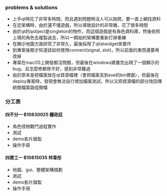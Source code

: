 ### problems & solutions

* 上手qt時花了非常多時間，而且遇到問題時沒人可以詢問，要一直上網找資料
* 在定架構時，由於還不懂遊戲，所以導致設計的非常醜，花了很多時間
* 由於qt的qobject是singleton的物件，而這個遊戲是有角色資料庫，然後依照上場的角色去複製過去，所以一開始的架構要重新打掉重練
* 在顯示地圖方面研究了非常久，最後採用了qlistwidget來實作
* 到專案後期才知道該如何使用connect(signal, slot)，所以前面的東西還要再改掉
* 專案在macOS上開發都沒問題，但最後在windows建置完出現了一個顯示的bug，且怎麼修都修不好，感到非常難過
* 由於原本是把檔案放在qt資源檔裡（會把檔案丟到exe的bin裡面），但最後在deploy專案時，發現會無法自行增加檔案測試，所以又把資源檔的部分改回傳統開檔案路徑開檔

### 分工表

#### 四不分一 B10830025 鍾政廷
* 角色怪物戰鬥過程實作
* 測試
* demo影片錄製
* 操作手冊

#### 四資工一 B10815035 林韋彤
* 地圖、gui、整體架構規劃
* 測試
* demo影片錄製
* 操作手冊

